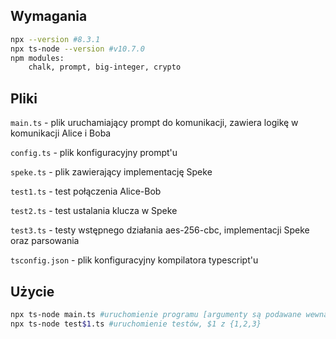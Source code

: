 ## Wymagania

```bash
npx --version #8.3.1
npx ts-node --version #v10.7.0
npm modules:
    chalk, prompt, big-integer, crypto
```

## Pliki

`main.ts` - plik uruchamiający prompt do komunikacji, zawiera logikę w komunikacji Alice i Boba

`config.ts` - plik konfiguracyjny prompt'u

`speke.ts` - plik zawierający implementację Speke

`test1.ts` - test połączenia Alice-Bob

`test2.ts` - test ustalania klucza w Speke

`test3.ts` - testy wstępnego działania aes-256-cbc, implementacji Speke oraz parsowania

`tsconfig.json` - plik konfiguracyjny kompilatora typescript'u

## Użycie

```bash
npx ts-node main.ts #uruchomienie programu [argumenty są podawane wewnątrz]
npx ts-node test$1.ts #uruchomienie testów, $1 z {1,2,3}
```
